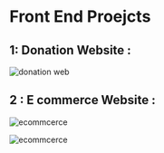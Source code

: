 # Front End Proejcts 
## 1: Donation Website :
![donation web](https://github.com/HAMZOO0/Front-End-Proejcts/assets/98114762/ee6b4a10-ef31-4ed8-a1be-88e16f322b15)

## 2 : E commerce Website : 
![ecommcerce](https://github.com/HAMZOO0/Front-End-Proejcts/assets/98114762/b68c8be4-69dc-4f58-848d-6b07d7496bb6)

![ecommcerce](https://github.com/HAMZOO0/Front-End-Proejcts/assets/98114762/cb1b34e7-5bdf-41b1-85d5-b44cc981da7c)
